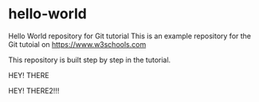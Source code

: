 # hello-world
Hello World repository for Git tutorial
This is an example repository for the Git tutoial on https://www.w3schools.com

This repository is built step by step in the tutorial.

HEY! THERE

HEY! THERE2!!!
